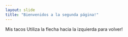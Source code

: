 ```yaml
---
layout: slide
title: "Bienvenidos a la segunda página!"
---
```

Mis tacos
Utiliza la flecha hacia la izquierda para volver!
